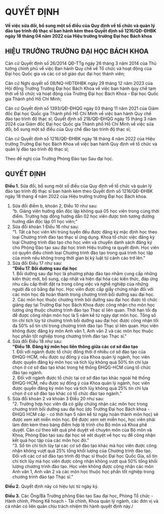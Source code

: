 # QUYẾT ĐỊNH 
**Về việc sửa đổi, bổ sung một số điều của Quy định về tổ chức và quản lý đào tạo trình độ thạc sĩ ban hành kèm theo Quyết định số 1216/QĐ-ĐHBK ngày 18 tháng 04 năm 2022 của Hiệu trưởng trường Đại học Bách khoa**

## HIỆU TRƯỞNG TRƯỜNG ĐẠI HỌC BÁCH KHOA  

Căn cứ Quyết định số 26/2014 QĐ-TTg ngày 26 tháng 3 năm 2014 của Thủ tướng chính phủ về việc Ban hành Quy chế về Tổ chức và hoạt động của Đại học Quốc gia và các cơ sở giáo dục đại học thành viên;  

Căn cứ Nghị quyết số 08/NQ-HĐTĐHBK ngày 29 tháng 12 năm 2023 của Hội đồng Trường Trường Đại học Bách Khoa về việc ban hành quy chế tạm thời về tổ chức và hoạt động của Trường Đại học Bách Khoa – Đại học Quốc gia Thành phố Hồ Chí Minh;  

Căn cứ Quyết định số 1393/QĐ-ĐHQG ngày 03 tháng 11 năm 2021 của Giám đốc Đại học Quốc gia Thành phố Hồ Chí Minh về việc ban hành Quy chế đào tạo trình độ thạc sĩ; Quyết định số 218/QĐ-ĐHQG ngày 15 tháng 3 năm 2024 của Giám đốc Đại học Quốc gia Thành phố Hồ Chí Minh về việc sửa đổi, bổ sung một số điều của Quy chế đào tạo trình độ thạc sĩ;  

Căn cứ Quyết định số 1216/QĐ-ĐHBK ngày 18 tháng 4 năm 2022 của Hiệu trưởng Trường Đại học Bách Khoa về việc ban hành Quy định về tổ chức và quản lý đào tạo trình độ thạc sĩ;  

Theo đề nghị của Trưởng Phòng Đào tạo Sau đại học.  

## QUYẾT ĐỊNH

**Điều 1.** Sửa đổi, bổ sung một số điều của Quy định về tổ chức và quản lý đào tạo trình độ thạc sĩ ban hành kèm theo Quyết định số 1216/QĐ-ĐHBK ngày 18 tháng 4 năm 2022 của Hiệu trưởng trường Đại học Bách khoa.  
  1. Sửa đổi điểm b, khoản 2, Điều 10 như sau:  
    “b. Giảng viên hướng dẫn độc lập không quá 05 học viên trong cùng thời điểm. Trường hợp đồng hướng dẫn 02 học viên được tính tương đương hướng dẫn độc lập 01 học viên;"  
  2. Sửa đổi khoản 1 Điều 16 như sau:  
    “1. Tất cả học viên khi trúng tuyển đều được đăng ký mặc định học theo loại Chương trình đào tạo thạc sĩ ứng dụng. Khoa tổ chức việc đăng ký loại Chương trình đào tạo cho học viên và chuyển danh sách đăng ký cho Phòng Đào tạo sau đại học trình Hiệu trưởng ra quyết định. Học viên có quyền điều chỉnh loại Chương trình đào tạo trong quá trình học tập của mình nếu không trong thời gian bị kỷ luật từ cảnh cáo trở lên.”  
  3. Sửa đổi Điều 17 như sau:  
    **“Điều 17. Bồi dưỡng sau đại học**  
    1. Bồi dưỡng sau đại học là phương pháp đào tạo nhằm cung cấp những kiến thức mới, bổ sung, cập nhật và hiện đại hóa các kiến thức, đáp ứng nhu cầu cấp thiết đặt ra trong công việc và nghề nghiệp của những người đã có bằng đại học. Học viên được cấp giấy chứng nhận đối với các môn học đã hoàn thành trong chương trình bồi dưỡng sau đại học.  
    2. Các môn học thuộc chương trình bôi dưỡng sau đại học được tô chức giảng dạy tại Trường Đại học Bách Khoa được công nhận cho môn học tương ứng thuộc chương trình đào tạo Thạc sĩ liên quan. Thời hạn tối đa để được công nhận môn học là 5 năm kể từ ngày dạt môn học. Tổng số tín chỉ tích lũy từ chương trình bồi dưỡng sau đại học được công nhận tối đa 50% số tín chỉ trong chương trình đào tạo Thạc sĩ liên quan. Học viên không được đăng ký môn Anh văn 1, Anh văn 2 và các môn học thuộc học phần tốt nghiệp trong chương trình đào tạo Thạc sĩ."  
  4. Sửa đổi Điều 18 như sau:  
    **“Điều 18. Đăng ký môn học liên thông giữa các cơ sở đào tạo**  
    1. Đối với ngành được tổ chức đồng thời ở nhiều cơ sở đào tạo của ĐHQG-HCM, nếu được sự đồng ý của Khoa quản lý ngành, học viên được quyền đăng ký môn học và tích lũy không quá 50% tín chỉ lựa chọn ở cơ sở đào tạo khác trong hệ thống ĐHQG-HCM cùng tổ chức đào tạo ngành.  
    2. Đối với ngành được tổ chức tại cơ sở đào tạo khác ngoài hệ thống ĐHQG-HCM, nếu được sự đồng ý của Khoa quản lý ngành, học viên được quyền đăng ký môn học và tích lũy không quá 25% tín chỉ lựa chọn ở cơ sở đào tạo khác có tổ chức đào tạo ngành.”  
  5. Sửa đổi khoản 2 và khoản 3 Điều 20 như sau:  
    “2. Trường hợp học viên đã có giấy chứng nhận các môn học trong chương trình bồi dưỡng sau đại học (do Trường Đại học Bách khoa - ĐHQG HCM cấp - có thời hạn 5 năm kể từ ngày hoàn thành môn học) sẽ được xem xét miễn môn học. Để được xem xét miễn học, học viên phải làm đơn kèm theo bảng điểm hợp lệ trình cho Bộ môn và Khoa phê duyệt. Căn cứ theo kết quả phê duyệt về chuyên môn của Bộ môn và Khoa, Phòng Đào tạo sau đại học sẽ xét duyệt về học vụ để công nhận kết quả học tập của các môn học đó.”  
    “3. Số tín chỉ tích lũy tại các cơ sở đào tạo khác mà học viên được công nhận không vượt quá 25% tổng khối lượng của Chương trình đào tạo. Đối với các cơ sở đào tạo trình độ thạc sĩ thuộc Đại học Quốc Gia, số tín chỉ tích lũy mà học viên được công nhận không vượt quá 50% tổng khối lượng chương trình đào tạo. Học viên không được công nhận các môn Anh văn 1, Anh văn 2 và các môn học thuộc học phần tốt nghiệp trong chương trình đào tạo Thạc sĩ."  

**Điều 2.** Quyết định này có hiệu lực từ ngày ký.  

**Điều 3.** Các Ông/Bà Trưởng phòng Đào tạo Sau đại học, Phòng Tổ chức - Hành chính, Phòng Kế hoạch - Tài chính, Khoa quản lý ngành, các đơn vị và cá nhân có liên quân chịu trách nhiệm thi hành quyết định này./  






